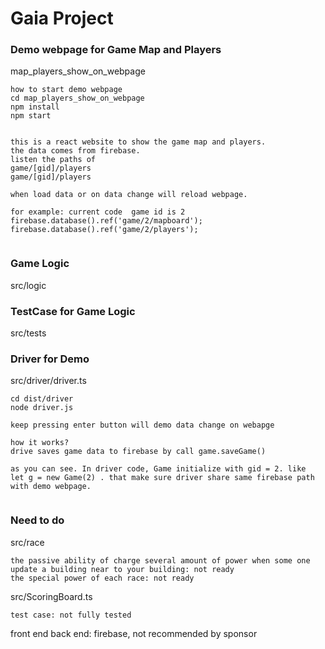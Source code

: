 # Gaia Project





### Demo webpage for Game Map and Players 
map_players_show_on_webpage

```
how to start demo webpage
cd map_players_show_on_webpage
npm install
npm start


```

```
this is a react website to show the game map and players.
the data comes from firebase.
listen the paths of
game/[gid]/players
game/[gid]/players

when load data or on data change will reload webpage.

for example: current code  game id is 2
firebase.database().ref('game/2/mapboard');
firebase.database().ref('game/2/players');


```




### Game Logic

src/logic


### TestCase for Game Logic

src/tests

### Driver for Demo 

src/driver/driver.ts

```
cd dist/driver
node driver.js

keep pressing enter button will demo data change on webapge

how it works?
drive saves game data to firebase by call game.saveGame()

as you can see. In driver code, Game initialize with gid = 2. like  let g = new Game(2) . that make sure driver share same firebase path with demo webpage.


```
### Need to do

src/race
```
the passive ability of charge several amount of power when some one update a building near to your building: not ready
the special power of each race: not ready

```

src/ScoringBoard.ts
```
test case: not fully tested

```
front end
back end: firebase, not recommended by sponsor




